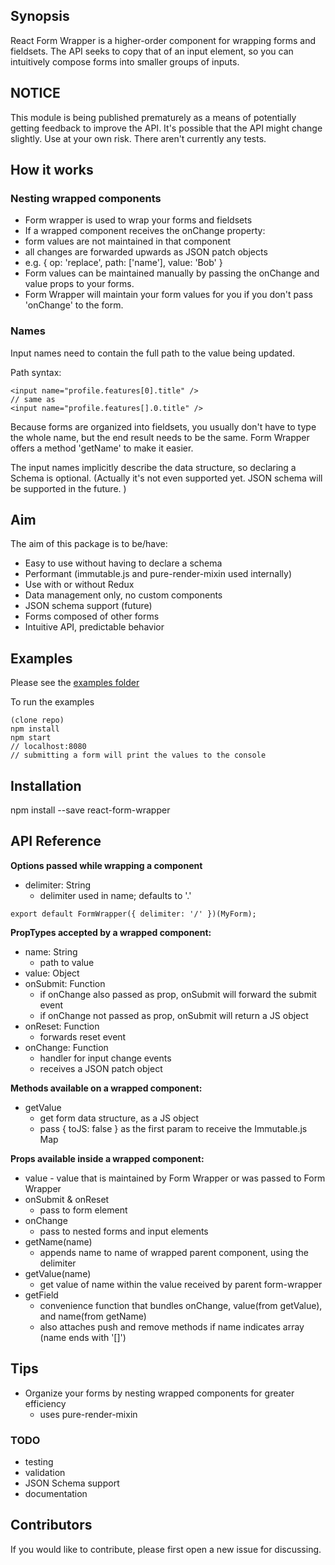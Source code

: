 ## Synopsis

React Form Wrapper is a higher-order component for wrapping forms and fieldsets.
The API seeks to copy that of an input element, so you can intuitively compose
forms into smaller groups of inputs.


## NOTICE

This module is being published prematurely as a means of potentially getting
feedback to improve the API.  It's possible that the API might change slightly.
Use at your own risk.  There aren't currently any tests.


## How it works

### Nesting wrapped components

*  Form wrapper is used to wrap your forms and fieldsets
*  If a wrapped component receives the onChange property:
  * form values are not maintained in that component
  * all changes are forwarded upwards as JSON patch objects
  * e.g. { op: 'replace', path: ['name'], value: 'Bob' }
*  Form values can be maintained manually by passing the onChange and value props
   to your forms.
*  Form Wrapper will maintain your form values for you if you don't pass 'onChange'
   to the form.


### Names

Input names need to contain the full path to the value being updated.

Path syntax:
```
<input name="profile.features[0].title" />
// same as
<input name="profile.features[].0.title" />
```

Because forms are organized into fieldsets, you usually don't have to type
the whole name, but the end result needs to be the same.  Form Wrapper offers a
method 'getName' to make it easier.

The input names implicitly describe the data structure, so declaring a Schema
is optional.  (Actually it's not even supported yet.  JSON schema will be supported
in the future. )


## Aim

The aim of this package is to be/have:

*  Easy to use without having to declare a schema
*  Performant (immutable.js and pure-render-mixin used internally)
*  Use with or without Redux
*  Data management only, no custom components
*  JSON schema support (future)
*  Forms composed of other forms
*  Intuitive API, predictable behavior


## Examples

Please see the [examples folder](./examples/basic/index.js)

To run the examples

```
(clone repo)
npm install
npm start
// localhost:8080
// submitting a form will print the values to the console
```

## Installation

npm install --save react-form-wrapper


## API Reference

**Options passed while wrapping a component**

* delimiter: String
  * delimiter used in name; defaults to '.'

```
export default FormWrapper({ delimiter: '/' })(MyForm);
```

**PropTypes accepted by a wrapped component:**

* name: String
  * path to value
* value: Object
* onSubmit: Function
  * if onChange also passed as prop, onSubmit will forward the submit event
  * if onChange not passed as prop, onSubmit will return a JS object
* onReset: Function
  * forwards reset event
* onChange: Function
  * handler for input change events
  * receives a JSON patch object

**Methods available on a wrapped component:**

* getValue
  * get form data structure, as a JS object
  * pass { toJS: false } as the first param to receive the Immutable.js Map


**Props available inside a wrapped component:**

  * value - value that is maintained by Form Wrapper or was passed to Form Wrapper
  * onSubmit & onReset
    * pass to form element
  * onChange
    * pass to nested forms and input elements
  * getName(name)
    * appends name to name of wrapped parent component, using the delimiter
  * getValue(name)
    * get value of name within the value received by parent form-wrapper
  * getField
    * convenience function that bundles onChange, value(from getValue), and name(from getName)
    * also attaches push and remove methods if name indicates array (name ends with '[]')

## Tips

* Organize your forms by nesting wrapped components for greater efficiency
  * uses pure-render-mixin


### TODO
  * testing
  * validation
  * JSON Schema support
  * documentation

## Contributors

If you would like to contribute, please first open a new issue for discussing.
